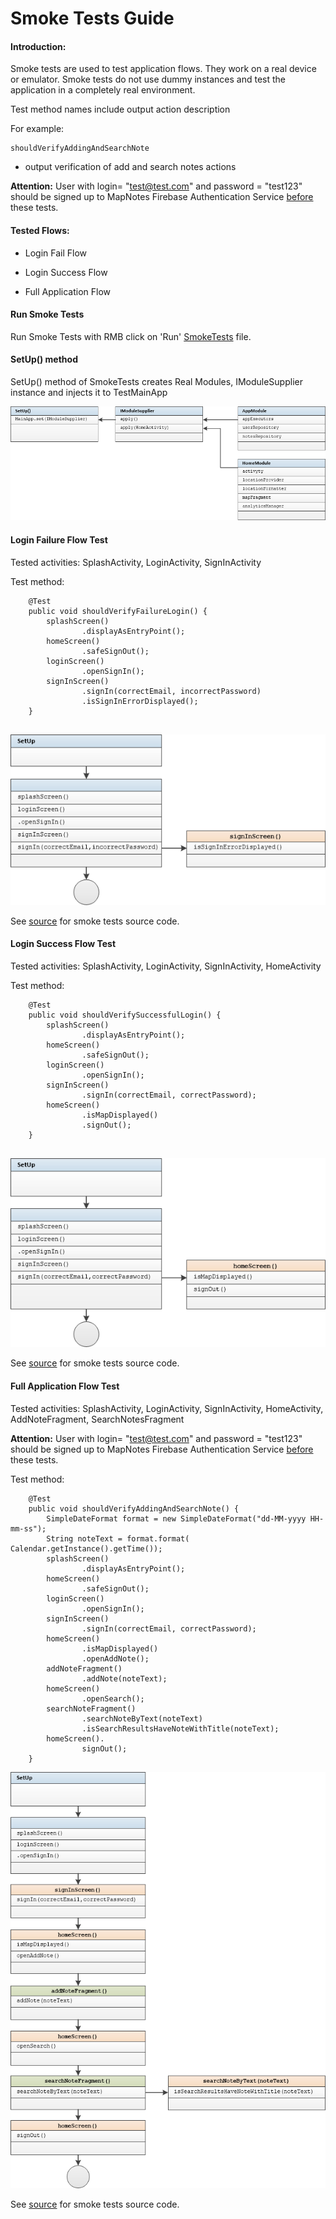 # Smoke Tests Guide

#### Introduction:

Smoke tests are used to test application flows. They work on a real device or emulator. Smoke tests do not use dummy instances and test the application in a completely real environment.

Test method names include output action description

For example:

```
shouldVerifyAddingAndSearchNote
```

- output	  verification of add and search notes actions

**Attention:**  User with login= "test@test.com" and password = "test123" should be signed up to MapNotes Firebase Authentication Service <u>before</u> these tests.

#### Tested Flows:  

- Login Fail Flow
- Login Success Flow   

- Full Application Flow  

#### Run Smoke Tests  

Run Smoke Tests with RMB click on 'Run' [SmokeTests](app/src/androidTest/java/ru/vpcb/map/notes/SmokeTests.java) file.  

#### SetUp() method

SetUp() method of SmokeTests creates Real Modules, IModuleSupplier instance and injects it to TestMainApp 

![](instrumentation/images/master_setup_smoke.png)

#### Login Failure Flow Test

Tested activities:	SplashActivity, LoginActivity, SignInActivity

Test method:

```
    @Test
    public void shouldVerifyFailureLogin() {
        splashScreen()
                .displayAsEntryPoint();
        homeScreen()
                .safeSignOut();
        loginScreen()
                .openSignIn();
        signInScreen()
                .signIn(correctEmail, incorrectPassword)
                .isSignInErrorDisplayed();
    }
    
```

![](instrumentation/images/master_smoke_login_fail.png) 

See [source](../app/src/androidTest/java/ru/vpcb/map/notes/SmokeTests.java) for smoke tests source code.

#### Login Success Flow Test

Tested activities:	SplashActivity, LoginActivity, SignInActivity, HomeActivity

Test method:

```
    @Test
    public void shouldVerifySuccessfulLogin() {
        splashScreen()
                .displayAsEntryPoint();
        homeScreen()
                .safeSignOut();
        loginScreen()
                .openSignIn();
        signInScreen()
                .signIn(correctEmail, correctPassword);
        homeScreen()
                .isMapDisplayed()
                .signOut();
    }
    
```

![](instrumentation/images/master_smoke_login_success.png) 

See [source](../app/src/androidTest/java/ru/vpcb/map/notes/SmokeTests.java) for smoke tests source code.

#### Full Application Flow Test

Tested activities:	SplashActivity, LoginActivity, SignInActivity, HomeActivity, AddNoteFragment, SearchNotesFragment

**Attention:**  User with login= "test@test.com" and password = "test123" should be signed up to MapNotes Firebase Authentication Service <u>before</u> these tests.

Test method:

```
    @Test
    public void shouldVerifyAddingAndSearchNote() {
        SimpleDateFormat format = new SimpleDateFormat("dd-MM-yyyy HH-mm-ss");
        String noteText = format.format( Calendar.getInstance().getTime());
        splashScreen()
                .displayAsEntryPoint();
        homeScreen()
                .safeSignOut();
        loginScreen()
                .openSignIn();
        signInScreen()
                .signIn(correctEmail, correctPassword);
        homeScreen()
                .isMapDisplayed()
                .openAddNote();
        addNoteFragment()
                .addNote(noteText);
        homeScreen()
                .openSearch();
        searchNoteFragment()
                .searchNoteByText(noteText)
                .isSearchResultsHaveNoteWithTitle(noteText);
        homeScreen().
                signOut();
    }
```

![](instrumentation/images/master_smoke_app_flow.png) 

See [source](../app/src/androidTest/java/ru/vpcb/map/notes/SmokeTests.java) for smoke tests source code.